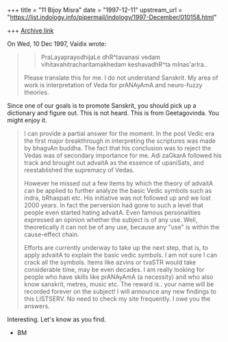 +++
title = "11 Bijoy Misra"
date = "1997-12-11"
upstream_url = "https://list.indology.info/pipermail/indology/1997-December/010158.html"

+++
[Archive link](https://list.indology.info/pipermail/indology/1997-December/010158.html)

On Wed, 10 Dec 1997, Vaidix wrote:

>
> >PraLayaprayodhijaLe dhR^tavanasi vedam
> >vihitavahitracharitamakhedam
> >keshavadhR^ta mInas'arIra..
>
> Please translate this for me.  I do not understand Sanskrit.  My area of work
> is interpretation of Veda for prANAyAmA and neuro-fuzzy theories.

Since one of our goals is to promote Sanskrit, you should pick up a
dictionary and figure out.  This is not heard.  This is from Geetagovinda.
You might enjoy it.

>
> I can provide a partial answer for the moment.  In the post Vedic era the
> first major breakthrough in interpreting the scriptures was made by bhagvAn
> buddha.  The fact that his conclusion was to reject the Vedas was of secondary
> importance for me.  Adi zaGkarA followed his track and brought out advaitA as
> the essence of upaniSats, and reestablished the supremacy of Vedas.
>
> However he missed out a few items by which the theory of advaitA can be
> applied to further analyze the basic Vedic symbols such as indra, bRhaspati
> etc.  His initiative was not followed up and we lost 2000 years.  In fact the
> perversion had gone to such a level that people even started hating advaitA.
> Even famous personalities expressed an opinion whether the subject is of any
> use.  Well, theoretically it can not be of any use, because any "use" is
> within the cause-effect chain.
>
> Efforts are currently underway to take up the next step, that is, to apply
> advaitA to explain the basic vedic symbols.  I am not sure I can crack all the
> symbols.  Items like azvins or tvaSTR would take considerable time, may be
> even decades.  I am really looking for people who have skills like prANAyAmA
> (a necessity) and who also know sanskrit, metres, music etc.  The reward is..
> your name will be recorded forever on the subject!  I will announce any new
> findings to this LISTSERV.  No need to check my site frequently.  I owe you
> the answers.

Interesting.  Let's know as you find.

- BM



